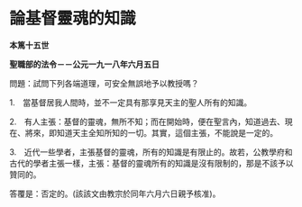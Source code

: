 # 論基督靈魂的知識


**本篤十五世**

**聖職部的法令－－公元一九一八年六月五日**





問題：試問下列各端道理，可安全無誤地予以教授嗎？

1.　當基督居我人間時，並不一定具有那享見天主的聖人所有的知識。

2.　有人主張：基督的靈魂，無所不知；而在開始時，便在聖言內，知道過去、現在、將來，即知道天主全知所知的一切。其實，這個主張，不能說是一定的。

3.　近代一些學者，主張基督的靈魂，所有的知識是有限止的。故若，公教學府和古代的學者主張一樣，主張：基督的靈魂所有的知識是沒有限制的，那是不該予以贊同的。

答覆是：否定的。(該該文由教宗於同年六月六日親予核准)。

